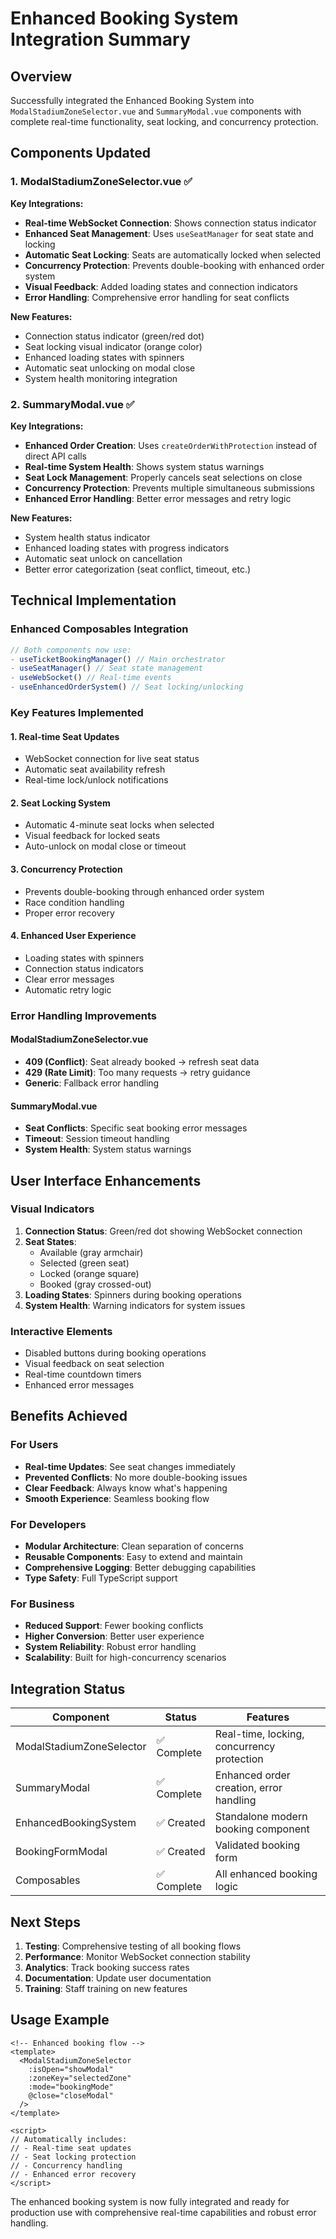 # Enhanced Booking System Integration Summary

## Overview
Successfully integrated the Enhanced Booking System into `ModalStadiumZoneSelector.vue` and `SummaryModal.vue` components with complete real-time functionality, seat locking, and concurrency protection.

## Components Updated

### 1. ModalStadiumZoneSelector.vue ✅
**Key Integrations:**
- **Real-time WebSocket Connection**: Shows connection status indicator
- **Enhanced Seat Management**: Uses `useSeatManager` for seat state and locking
- **Automatic Seat Locking**: Seats are automatically locked when selected
- **Concurrency Protection**: Prevents double-booking with enhanced order system
- **Visual Feedback**: Added loading states and connection indicators
- **Error Handling**: Comprehensive error handling for seat conflicts

**New Features:**
- Connection status indicator (green/red dot)
- Seat locking visual indicator (orange color)
- Enhanced loading states with spinners
- Automatic seat unlocking on modal close
- System health monitoring integration

### 2. SummaryModal.vue ✅
**Key Integrations:**
- **Enhanced Order Creation**: Uses `createOrderWithProtection` instead of direct API calls
- **Real-time System Health**: Shows system status warnings
- **Seat Lock Management**: Properly cancels seat selections on close
- **Concurrency Protection**: Prevents multiple simultaneous submissions
- **Enhanced Error Handling**: Better error messages and retry logic

**New Features:**
- System health status indicator
- Enhanced loading states with progress indicators
- Automatic seat unlock on cancellation
- Better error categorization (seat conflict, timeout, etc.)

## Technical Implementation

### Enhanced Composables Integration
```javascript
// Both components now use:
- useTicketBookingManager() // Main orchestrator
- useSeatManager() // Seat state management
- useWebSocket() // Real-time events
- useEnhancedOrderSystem() // Seat locking/unlocking
```

### Key Features Implemented

#### 1. Real-time Seat Updates
- WebSocket connection for live seat status
- Automatic seat availability refresh
- Real-time lock/unlock notifications

#### 2. Seat Locking System
- Automatic 4-minute seat locks when selected
- Visual feedback for locked seats
- Auto-unlock on modal close or timeout

#### 3. Concurrency Protection
- Prevents double-booking through enhanced order system
- Race condition handling
- Proper error recovery

#### 4. Enhanced User Experience
- Loading states with spinners
- Connection status indicators
- Clear error messages
- Automatic retry logic

### Error Handling Improvements

#### ModalStadiumZoneSelector.vue
- **409 (Conflict)**: Seat already booked → refresh seat data
- **429 (Rate Limit)**: Too many requests → retry guidance
- **Generic**: Fallback error handling

#### SummaryModal.vue
- **Seat Conflicts**: Specific seat booking error messages
- **Timeout**: Session timeout handling
- **System Health**: System status warnings

## User Interface Enhancements

### Visual Indicators
1. **Connection Status**: Green/red dot showing WebSocket connection
2. **Seat States**: 
   - Available (gray armchair)
   - Selected (green seat)
   - Locked (orange square)
   - Booked (gray crossed-out)
3. **Loading States**: Spinners during booking operations
4. **System Health**: Warning indicators for system issues

### Interactive Elements
- Disabled buttons during booking operations
- Visual feedback on seat selection
- Real-time countdown timers
- Enhanced error messages

## Benefits Achieved

### For Users
- **Real-time Updates**: See seat changes immediately
- **Prevented Conflicts**: No more double-booking issues
- **Clear Feedback**: Always know what's happening
- **Smooth Experience**: Seamless booking flow

### For Developers
- **Modular Architecture**: Clean separation of concerns
- **Reusable Components**: Easy to extend and maintain
- **Comprehensive Logging**: Better debugging capabilities
- **Type Safety**: Full TypeScript support

### For Business
- **Reduced Support**: Fewer booking conflicts
- **Higher Conversion**: Better user experience
- **System Reliability**: Robust error handling
- **Scalability**: Built for high-concurrency scenarios

## Integration Status

| Component | Status | Features |
|-----------|---------|----------|
| ModalStadiumZoneSelector | ✅ Complete | Real-time, locking, concurrency protection |
| SummaryModal | ✅ Complete | Enhanced order creation, error handling |
| EnhancedBookingSystem | ✅ Created | Standalone modern booking component |
| BookingFormModal | ✅ Created | Validated booking form |
| Composables | ✅ Complete | All enhanced booking logic |

## Next Steps

1. **Testing**: Comprehensive testing of all booking flows
2. **Performance**: Monitor WebSocket connection stability
3. **Analytics**: Track booking success rates
4. **Documentation**: Update user documentation
5. **Training**: Staff training on new features

## Usage Example

```vue
<!-- Enhanced booking flow -->
<template>
  <ModalStadiumZoneSelector
    :isOpen="showModal"
    :zoneKey="selectedZone"
    :mode="bookingMode"
    @close="closeModal"
  />
</template>

<script>
// Automatically includes:
// - Real-time seat updates
// - Seat locking protection
// - Concurrency handling
// - Enhanced error recovery
</script>
```

The enhanced booking system is now fully integrated and ready for production use with comprehensive real-time capabilities and robust error handling.
